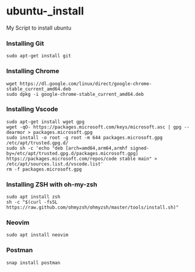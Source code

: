 # ubuntu-_install
My Script to install ubuntu

### Installing Git
```
sudo apt-get install git   
```

### Installing Chrome
```
wget https://dl.google.com/linux/direct/google-chrome-stable_current_amd64.deb
sudo dpkg -i google-chrome-stable_current_amd64.deb
```


### Installing Vscode
```
sudo apt-get install wget gpg
wget -qO- https://packages.microsoft.com/keys/microsoft.asc | gpg --dearmor > packages.microsoft.gpg
sudo install -o root -g root -m 644 packages.microsoft.gpg /etc/apt/trusted.gpg.d/
sudo sh -c 'echo "deb [arch=amd64,arm64,armhf signed-by=/etc/apt/trusted.gpg.d/packages.microsoft.gpg] https://packages.microsoft.com/repos/code stable main" > /etc/apt/sources.list.d/vscode.list'
rm -f packages.microsoft.gpg
```
### Installing ZSH with oh-my-zsh
```
sudo apt install zsh
sh -c "$(curl -fsSL https://raw.github.com/ohmyzsh/ohmyzsh/master/tools/install.sh)"
```

### Neovim
```
sudo apt install neovim
```

### Postman
```
snap install postman
```
